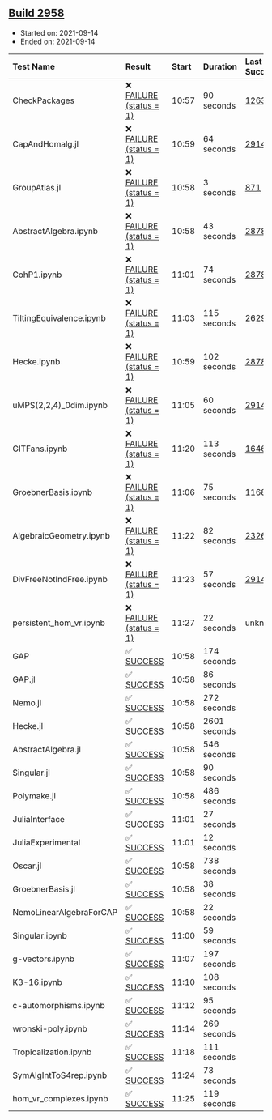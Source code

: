 ## [Build 2958](https://oscarci.mathematik.uni-kl.de/job/oscar-stable/2958/)

* Started on: 2021-09-14
* Ended on: 2021-09-14

| Test Name    | Result | Start | Duration | Last Success | First Failure |
|:-------------|:-------|:------|:---------|:-------------|:--------------|
| CheckPackages | ❌ [FAILURE (status = 1)](https://oscarci.mathematik.uni-kl.de/job/oscar-stable/2958/artifact/logs/build-2958/CheckPackages.log) | 10:57 | 90 seconds | [1263](https://oscarci.mathematik.uni-kl.de/job/oscar-stable/1263/) | [1264](https://oscarci.mathematik.uni-kl.de/job/oscar-stable/1264/) |
| CapAndHomalg.jl | ❌ [FAILURE (status = 1)](https://oscarci.mathematik.uni-kl.de/job/oscar-stable/2958/artifact/logs/build-2958/CapAndHomalg.jl.log) | 10:59 | 64 seconds | [2914](https://oscarci.mathematik.uni-kl.de/job/oscar-stable/2914/) | [2915](https://oscarci.mathematik.uni-kl.de/job/oscar-stable/2915/) |
| GroupAtlas.jl | ❌ [FAILURE (status = 1)](https://oscarci.mathematik.uni-kl.de/job/oscar-stable/2958/artifact/logs/build-2958/GroupAtlas.jl.log) | 10:58 | 3 seconds | [871](https://oscarci.mathematik.uni-kl.de/job/oscar-stable/871/) | [872](https://oscarci.mathematik.uni-kl.de/job/oscar-stable/872/) |
| AbstractAlgebra.ipynb | ❌ [FAILURE (status = 1)](https://oscarci.mathematik.uni-kl.de/job/oscar-stable/2958/artifact/logs/build-2958/AbstractAlgebra.ipynb.log) | 10:58 | 43 seconds | [2878](https://oscarci.mathematik.uni-kl.de/job/oscar-stable/2878/) | [2879](https://oscarci.mathematik.uni-kl.de/job/oscar-stable/2879/) |
| CohP1.ipynb | ❌ [FAILURE (status = 1)](https://oscarci.mathematik.uni-kl.de/job/oscar-stable/2958/artifact/logs/build-2958/CohP1.ipynb.log) | 11:01 | 74 seconds | [2878](https://oscarci.mathematik.uni-kl.de/job/oscar-stable/2878/) | [2879](https://oscarci.mathematik.uni-kl.de/job/oscar-stable/2879/) |
| TiltingEquivalence.ipynb | ❌ [FAILURE (status = 1)](https://oscarci.mathematik.uni-kl.de/job/oscar-stable/2958/artifact/logs/build-2958/TiltingEquivalence.ipynb.log) | 11:03 | 115 seconds | [2629](https://oscarci.mathematik.uni-kl.de/job/oscar-stable/2629/) | [2630](https://oscarci.mathematik.uni-kl.de/job/oscar-stable/2630/) |
| Hecke.ipynb | ❌ [FAILURE (status = 1)](https://oscarci.mathematik.uni-kl.de/job/oscar-stable/2958/artifact/logs/build-2958/Hecke.ipynb.log) | 10:59 | 102 seconds | [2878](https://oscarci.mathematik.uni-kl.de/job/oscar-stable/2878/) | [2879](https://oscarci.mathematik.uni-kl.de/job/oscar-stable/2879/) |
| uMPS(2,2,4)_0dim.ipynb | ❌ [FAILURE (status = 1)](https://oscarci.mathematik.uni-kl.de/job/oscar-stable/2958/artifact/logs/build-2958/uMPS-2-2-4-_0dim.ipynb.log) | 11:05 | 60 seconds | [2914](https://oscarci.mathematik.uni-kl.de/job/oscar-stable/2914/) | [2915](https://oscarci.mathematik.uni-kl.de/job/oscar-stable/2915/) |
| GITFans.ipynb | ❌ [FAILURE (status = 1)](https://oscarci.mathematik.uni-kl.de/job/oscar-stable/2958/artifact/logs/build-2958/GITFans.ipynb.log) | 11:20 | 113 seconds | [1646](https://oscarci.mathematik.uni-kl.de/job/oscar-stable/1646/) | [1647](https://oscarci.mathematik.uni-kl.de/job/oscar-stable/1647/) |
| GroebnerBasis.ipynb | ❌ [FAILURE (status = 1)](https://oscarci.mathematik.uni-kl.de/job/oscar-stable/2958/artifact/logs/build-2958/GroebnerBasis.ipynb.log) | 11:06 | 75 seconds | [1168](https://oscarci.mathematik.uni-kl.de/job/oscar-stable/1168/) | [1169](https://oscarci.mathematik.uni-kl.de/job/oscar-stable/1169/) |
| AlgebraicGeometry.ipynb | ❌ [FAILURE (status = 1)](https://oscarci.mathematik.uni-kl.de/job/oscar-stable/2958/artifact/logs/build-2958/AlgebraicGeometry.ipynb.log) | 11:22 | 82 seconds | [2326](https://oscarci.mathematik.uni-kl.de/job/oscar-stable/2326/) | [2327](https://oscarci.mathematik.uni-kl.de/job/oscar-stable/2327/) |
| DivFreeNotIndFree.ipynb | ❌ [FAILURE (status = 1)](https://oscarci.mathematik.uni-kl.de/job/oscar-stable/2958/artifact/logs/build-2958/DivFreeNotIndFree.ipynb.log) | 11:23 | 57 seconds | [2914](https://oscarci.mathematik.uni-kl.de/job/oscar-stable/2914/) | [2915](https://oscarci.mathematik.uni-kl.de/job/oscar-stable/2915/) |
| persistent_hom_vr.ipynb | ❌ [FAILURE (status = 1)](https://oscarci.mathematik.uni-kl.de/job/oscar-stable/2958/artifact/logs/build-2958/persistent_hom_vr.ipynb.log) | 11:27 | 22 seconds | unknown | unknown |
| GAP | ✅ [SUCCESS](https://oscarci.mathematik.uni-kl.de/job/oscar-stable/2958/artifact/logs/build-2958/GAP.log) | 10:58 | 174 seconds |  |  |
| GAP.jl | ✅ [SUCCESS](https://oscarci.mathematik.uni-kl.de/job/oscar-stable/2958/artifact/logs/build-2958/GAP.jl.log) | 10:58 | 86 seconds |  |  |
| Nemo.jl | ✅ [SUCCESS](https://oscarci.mathematik.uni-kl.de/job/oscar-stable/2958/artifact/logs/build-2958/Nemo.jl.log) | 10:58 | 272 seconds |  |  |
| Hecke.jl | ✅ [SUCCESS](https://oscarci.mathematik.uni-kl.de/job/oscar-stable/2958/artifact/logs/build-2958/Hecke.jl.log) | 10:58 | 2601 seconds |  |  |
| AbstractAlgebra.jl | ✅ [SUCCESS](https://oscarci.mathematik.uni-kl.de/job/oscar-stable/2958/artifact/logs/build-2958/AbstractAlgebra.jl.log) | 10:58 | 546 seconds |  |  |
| Singular.jl | ✅ [SUCCESS](https://oscarci.mathematik.uni-kl.de/job/oscar-stable/2958/artifact/logs/build-2958/Singular.jl.log) | 10:58 | 90 seconds |  |  |
| Polymake.jl | ✅ [SUCCESS](https://oscarci.mathematik.uni-kl.de/job/oscar-stable/2958/artifact/logs/build-2958/Polymake.jl.log) | 10:58 | 486 seconds |  |  |
| JuliaInterface | ✅ [SUCCESS](https://oscarci.mathematik.uni-kl.de/job/oscar-stable/2958/artifact/logs/build-2958/JuliaInterface.log) | 11:01 | 27 seconds |  |  |
| JuliaExperimental | ✅ [SUCCESS](https://oscarci.mathematik.uni-kl.de/job/oscar-stable/2958/artifact/logs/build-2958/JuliaExperimental.log) | 11:01 | 12 seconds |  |  |
| Oscar.jl | ✅ [SUCCESS](https://oscarci.mathematik.uni-kl.de/job/oscar-stable/2958/artifact/logs/build-2958/Oscar.jl.log) | 10:58 | 738 seconds |  |  |
| GroebnerBasis.jl | ✅ [SUCCESS](https://oscarci.mathematik.uni-kl.de/job/oscar-stable/2958/artifact/logs/build-2958/GroebnerBasis.jl.log) | 10:58 | 38 seconds |  |  |
| NemoLinearAlgebraForCAP | ✅ [SUCCESS](https://oscarci.mathematik.uni-kl.de/job/oscar-stable/2958/artifact/logs/build-2958/NemoLinearAlgebraForCAP.log) | 10:58 | 22 seconds |  |  |
| Singular.ipynb | ✅ [SUCCESS](https://oscarci.mathematik.uni-kl.de/job/oscar-stable/2958/artifact/logs/build-2958/Singular.ipynb.log) | 11:00 | 59 seconds |  |  |
| g-vectors.ipynb | ✅ [SUCCESS](https://oscarci.mathematik.uni-kl.de/job/oscar-stable/2958/artifact/logs/build-2958/g-vectors.ipynb.log) | 11:07 | 197 seconds |  |  |
| K3-16.ipynb | ✅ [SUCCESS](https://oscarci.mathematik.uni-kl.de/job/oscar-stable/2958/artifact/logs/build-2958/K3-16.ipynb.log) | 11:10 | 108 seconds |  |  |
| c-automorphisms.ipynb | ✅ [SUCCESS](https://oscarci.mathematik.uni-kl.de/job/oscar-stable/2958/artifact/logs/build-2958/c-automorphisms.ipynb.log) | 11:12 | 95 seconds |  |  |
| wronski-poly.ipynb | ✅ [SUCCESS](https://oscarci.mathematik.uni-kl.de/job/oscar-stable/2958/artifact/logs/build-2958/wronski-poly.ipynb.log) | 11:14 | 269 seconds |  |  |
| Tropicalization.ipynb | ✅ [SUCCESS](https://oscarci.mathematik.uni-kl.de/job/oscar-stable/2958/artifact/logs/build-2958/Tropicalization.ipynb.log) | 11:18 | 111 seconds |  |  |
| SymAlgIntToS4rep.ipynb | ✅ [SUCCESS](https://oscarci.mathematik.uni-kl.de/job/oscar-stable/2958/artifact/logs/build-2958/SymAlgIntToS4rep.ipynb.log) | 11:24 | 73 seconds |  |  |
| hom_vr_complexes.ipynb | ✅ [SUCCESS](https://oscarci.mathematik.uni-kl.de/job/oscar-stable/2958/artifact/logs/build-2958/hom_vr_complexes.ipynb.log) | 11:25 | 119 seconds |  |  |
